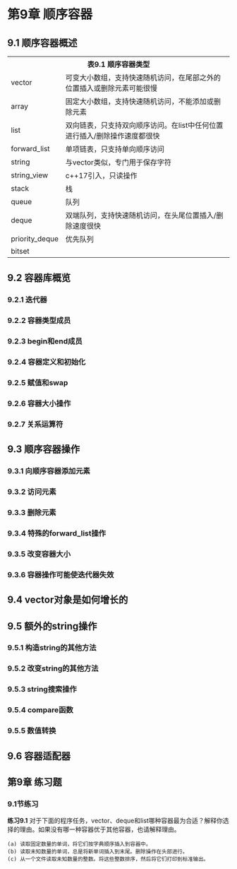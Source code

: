 # 第9章 顺序容器
## 9.1 顺序容器概述
<table>
    <tr>
        <th colspan="2">表9.1 顺序容器类型</th>
    </tr>
    <tr>
        <td>vector</td> <td>可变大小数组，支持快速随机访问，在尾部之外的位置插入或删除元素可能很慢</td>
    </tr>
    <tr>
        <td>array</td> <td>固定大小数组，支持快速随机访问，不能添加或删除元素</td>
    </tr>
    <tr>
        <td>list</td> <td>双向链表，只支持双向顺序访问。在list中任何位置进行插入/删除操作速度都很快</td>
    </tr>
    <tr>
        <td>forward_list</td> <td>单项链表，只支持单向顺序访问</td>
    </tr>
    <tr>
        <td>string</td> <td>与vector类似，专门用于保存字符</td>
    </tr>
    <tr>
        <td>string_view</td> <td>c++17引入，只读操作</td>
    </tr>
    <tr>
        <td>stack</td> <td>栈</td>
    </tr>
    <tr>
        <td>queue</td> <td>队列</td>
    </tr>
    <tr>
        <td>deque</td> <td>双端队列，支持快速随机访问，在头尾位置插入/删除速度很快</td>
    </tr>
    <tr>
        <td>priority_deque</td> <td>优先队列</td>
    </tr>
    <tr>
        <td>bitset</td> <td></td>
    </tr>
</table>

## 9.2 容器库概览
### 9.2.1 迭代器
### 9.2.2 容器类型成员
### 9.2.3 begin和end成员
### 9.2.4 容器定义和初始化
### 9.2.5 赋值和swap
### 9.2.6 容器大小操作
### 9.2.7 关系运算符

## 9.3 顺序容器操作
### 9.3.1 向顺序容器添加元素
### 9.3.2 访问元素
### 9.3.3 删除元素
### 9.3.4 特殊的forward_list操作
### 9.3.5 改变容器大小
### 9.3.6 容器操作可能使迭代器失效

## 9.4 vector对象是如何增长的

## 9.5 额外的string操作
### 9.5.1 构造string的其他方法
### 9.5.2 改变string的其他方法
### 9.5.3 string搜索操作
### 9.5.4 compare函数
### 9.5.5 数值转换

## 9.6 容器适配器





## 第9章 练习题
### 9.1节练习
<b>练习9.1</b> 对于下面的程序任务，vector、deque和list哪种容器最为合适？解释你选择的理由。如果没有哪一种容器优于其他容器，也请解释理由。
```text
(a) 读取固定数量的单词，将它们按字典顺序插入到容器中。
(b) 读取未知数量的单词，总是将新单词插入到末尾。删除操作在头部进行。
(c) 从一个文件读取未知数量的整数。将这些整数排序，然后将它们打印到标准输出。
```








